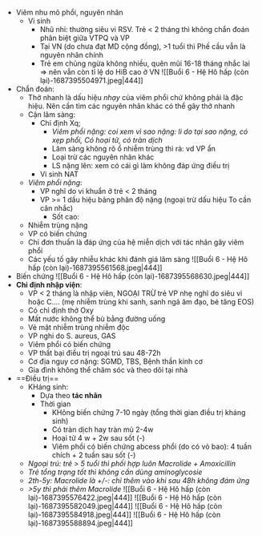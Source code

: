 - Viêm nhu mô phổi, nguyên nhân
	- Vi sinh
		- Nhũ nhi: thường siêu vi RSV. Trẻ < 2 tháng thì không chẩn đoán phân biệt giữa VTPQ và VP
		- Tại VN (do chưa đạt MD cộng đồng), >1 tuổi thì Phế cầu vẫn là nguyên nhân chính
		- Trẻ em chủng ngừa không nhiều, quên mũi 16-18 tháng nhắc lai => nên vẫn còn tỉ lệ do HiB cao ở VN
![[Buổi 6 - Hệ Hô hấp (còn lại)-1687395504971.jpeg|444]]
- Chẩn đoán:
	- Thở nhanh là dấu hiệu *nhạy* của viêm phổi chứ không phải là đặc hiệu. Nên cần tìm các nguyên nhân khác có thể gây thở nhanh
	- Cận lâm sàng:
		- Chỉ định Xq;
			- _Viêm phổi nặng: coi xem vì sao nặng: li do tại sao nặng, có xẹp phổi, Có hoại tử, có tràn dịch_
			- Lâm sàng không rõ ổ nhiễm trùng thì rà: vd VP ẩn 
			- Loại trừ các nguyên nhân khác
			- LS nặng lên: xem có cái gì làm không đáp ứng điều trị
		- Vi sinh NAT
	- _Viêm phổi nặng_:
		- VP nghĩ do vi khuẩn ở trẻ < 2 tháng
		- VP >= 1 dấu hiệu bảng phân độ nặng (ngoại trừ dấu hiệu To cần cân nhắc)
			- Sốt cao:
	- Nhiễm trùng nặng
	- VP có biến chứng
	- Chỉ đơn thuần là đáp ứng của hệ miễn dịch với tác nhân gây viêm phổi
	- Các yếu tố gây nhiễu khác khi đánh giá lâm sàng
![[Buổi 6 - Hệ Hô hấp (còn lại)-1687395561568.jpeg|444]]
- Biến chứng
![[Buổi 6 - Hệ Hô hấp (còn lại)-1687395568630.jpeg|444]]
- **Chỉ định nhập viện**:
	- VP < 2 tháng là nhập viên, NGOẠI TRỪ trẻ VP nhẹ nghĩ do siêu vi hoặc C…. (mẹ nhiễm trùng khi sanh, sanh ngả âm đạo, bé tăng EOS)
	- Có chỉ định thở Oxy
	- Mất nước không thể bù bằng đường uống
	- Vẻ mặt nhiễm trùng nhiễm độc
	- VP nghi do S. aureus, GAS
	- Viêm phổi có biến chứng
	- VP thất bại điều trị ngoại trú sau 48-72h
	- Cơ địa nguy cơ nặng: SGMD, TBS, Bệnh thần kinh cơ
	- Gia đình không thể chăm sóc và theo dõi tại nhà
- ==Điều trị==
	- KHáng sinh:
		- Dựa theo **tác nhân**
		- Thời gian
			- KHông biến chứng 7-10 ngày (tổng thời gian điều trị kháng sinh)
			- Có tràn dịch hay tràn mủ 2-4w
			- Hoại tử 4 w + 2w sau sốt (-)
			- Viêm phổi có biến chứng abcess phổi (do có vỏ bao): 4 tuần chích + 2 tuần sau sốt (-)
	- _Ngoại trú: trẻ > 5 tuổi thì phối hợp luôn Macrolide + Amoxicillin_
	- _Trẻ tổng trạng tốt thì không cần dùng aminoglycosie_
	- _2th-5y: Macrolide là +/-: chỉ thêm vào khi sau 48h không đám ứng_
	- _>5y thì phải thêm Macrolide_
![[Buổi 6 - Hệ Hô hấp (còn lại)-1687395576422.jpeg|444]]
![[Buổi 6 - Hệ Hô hấp (còn lại)-1687395582049.jpeg|444]]
![[Buổi 6 - Hệ Hô hấp (còn lại)-1687395584918.jpeg|444]]
![[Buổi 6 - Hệ Hô hấp (còn lại)-1687395588894.jpeg|444]]